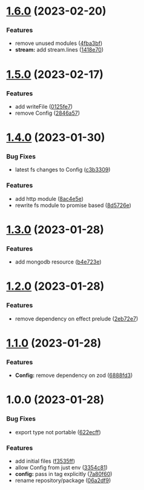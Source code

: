 # [1.6.0](https://github.com/tstelzer/effect-kitchensink/compare/1.5.0...1.6.0) (2023-02-20)


### Features

* remove unused modules ([4fba3bf](https://github.com/tstelzer/effect-kitchensink/commit/4fba3bf4c7d302559d271b01e18e6af935401c71))
* **stream:** add stream.lines ([1418e70](https://github.com/tstelzer/effect-kitchensink/commit/1418e709823336882aa47e7f64a37c91a4bec933))

# [1.5.0](https://github.com/tstelzer/effect-kitchensink/compare/1.4.0...1.5.0) (2023-02-17)


### Features

* add writeFile ([0125fe7](https://github.com/tstelzer/effect-kitchensink/commit/0125fe7a49f3ab4e9664263856f53c58496cf25b))
* remove Config ([2846a57](https://github.com/tstelzer/effect-kitchensink/commit/2846a5719c813e3465d3e898ef363fcb3db668b8))

# [1.4.0](https://github.com/tstelzer/effect-kitchensink/compare/1.3.0...1.4.0) (2023-01-30)


### Bug Fixes

* latest fs changes to Config ([c3b3309](https://github.com/tstelzer/effect-kitchensink/commit/c3b33091e9fba5e0edc21fdc878d95e07b073088))


### Features

* add http module ([8ac4e5e](https://github.com/tstelzer/effect-kitchensink/commit/8ac4e5ec41e7427635f59530f00bb93a84bc494f))
* rewrite fs module to promise based ([8d5726e](https://github.com/tstelzer/effect-kitchensink/commit/8d5726e9ada11a8e745139532dce6634d27ffbfc))

# [1.3.0](https://github.com/tstelzer/effect-kitchensink/compare/1.2.0...1.3.0) (2023-01-28)


### Features

* add mongodb resource ([b4e723e](https://github.com/tstelzer/effect-kitchensink/commit/b4e723e919829136ac7d31651e38e46c1082ceff))

# [1.2.0](https://github.com/tstelzer/effect-kitchensink/compare/1.1.0...1.2.0) (2023-01-28)


### Features

* remove dependency on effect prelude ([2eb72e7](https://github.com/tstelzer/effect-kitchensink/commit/2eb72e753ac7c1dd4ab89db32b7a31a60caab146))

# [1.1.0](https://github.com/tstelzer/effect-kitchensink/compare/1.0.0...1.1.0) (2023-01-28)


### Features

* **Config:** remove dependency on zod ([6888fd3](https://github.com/tstelzer/effect-kitchensink/commit/6888fd382d8ef4ea1c817f4a70927f04c81ac045))

# 1.0.0 (2023-01-28)


### Bug Fixes

* export type not portable ([622ecff](https://github.com/tstelzer/effect-kitchensink/commit/622ecff1dd43c9750f05fe9b29e975974ce9d615))


### Features

* add initial files ([f3535ff](https://github.com/tstelzer/effect-kitchensink/commit/f3535ffe0fb6ce006d2a766ea4872e61b3f86844))
* allow Config from just env ([3354c81](https://github.com/tstelzer/effect-kitchensink/commit/3354c81d230924c15f12b812c3ed379c3034b828))
* **config:** pass in tag explicitly ([7a80f60](https://github.com/tstelzer/effect-kitchensink/commit/7a80f600d55cd78d743597271f7f439e5af701d5))
* rename repository/package ([06a2df9](https://github.com/tstelzer/effect-kitchensink/commit/06a2df9139a0e92f29578b340bd4934df08f6b00))
